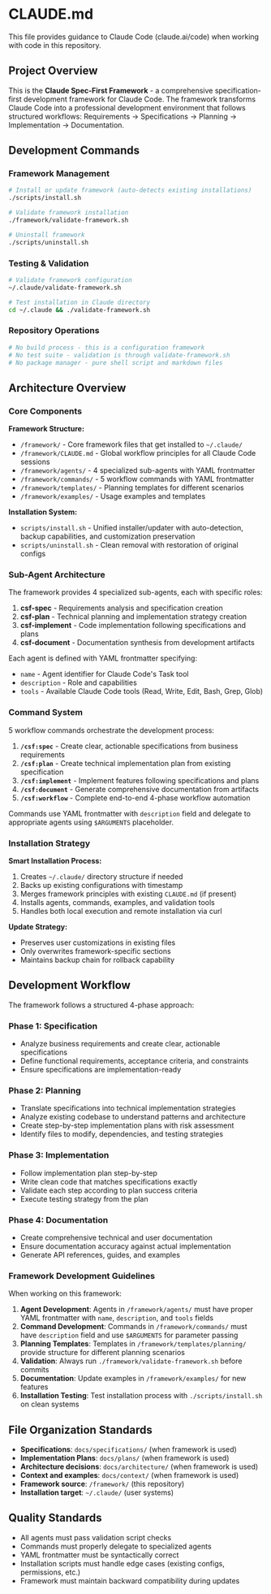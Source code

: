 # CLAUDE.md

This file provides guidance to Claude Code (claude.ai/code) when working with code in this repository.

## Project Overview

This is the **Claude Spec-First Framework** - a comprehensive specification-first development framework for Claude Code. The framework transforms Claude Code into a professional development environment that follows structured workflows: Requirements → Specifications → Planning → Implementation → Documentation.

## Development Commands

### Framework Management
```bash
# Install or update framework (auto-detects existing installations)
./scripts/install.sh

# Validate framework installation
./framework/validate-framework.sh

# Uninstall framework
./scripts/uninstall.sh
```

### Testing & Validation
```bash
# Validate framework configuration
~/.claude/validate-framework.sh

# Test installation in Claude directory
cd ~/.claude && ./validate-framework.sh
```

### Repository Operations
```bash
# No build process - this is a configuration framework
# No test suite - validation is through validate-framework.sh
# No package manager - pure shell script and markdown files
```

## Architecture Overview

### Core Components

**Framework Structure:**
- `/framework/` - Core framework files that get installed to `~/.claude/`
- `/framework/CLAUDE.md` - Global workflow principles for all Claude Code sessions
- `/framework/agents/` - 4 specialized sub-agents with YAML frontmatter  
- `/framework/commands/` - 5 workflow commands with YAML frontmatter
- `/framework/templates/` - Planning templates for different scenarios
- `/framework/examples/` - Usage examples and templates

**Installation System:**
- `scripts/install.sh` - Unified installer/updater with auto-detection, backup capabilities, and customization preservation
- `scripts/uninstall.sh` - Clean removal with restoration of original configs

### Sub-Agent Architecture

The framework provides 4 specialized sub-agents, each with specific roles:

1. **csf-spec** - Requirements analysis and specification creation
2. **csf-plan** - Technical planning and implementation strategy creation  
3. **csf-implement** - Code implementation following specifications and plans
4. **csf-document** - Documentation synthesis from development artifacts

Each agent is defined with YAML frontmatter specifying:
- `name` - Agent identifier for Claude Code's Task tool
- `description` - Role and capabilities
- `tools` - Available Claude Code tools (Read, Write, Edit, Bash, Grep, Glob)

### Command System

5 workflow commands orchestrate the development process:

1. **`/csf:spec`** - Create clear, actionable specifications from business requirements
2. **`/csf:plan`** - Create technical implementation plan from existing specification  
3. **`/csf:implement`** - Implement features following specifications and plans
4. **`/csf:document`** - Generate comprehensive documentation from artifacts
5. **`/csf:workflow`** - Complete end-to-end 4-phase workflow automation

Commands use YAML frontmatter with `description` field and delegate to appropriate agents using `$ARGUMENTS` placeholder.

### Installation Strategy

**Smart Installation Process:**
1. Creates `~/.claude/` directory structure if needed
2. Backs up existing configurations with timestamp
3. Merges framework principles with existing `CLAUDE.md` (if present)
4. Installs agents, commands, examples, and validation tools
5. Handles both local execution and remote installation via curl

**Update Strategy:**
- Preserves user customizations in existing files
- Only overwrites framework-specific sections
- Maintains backup chain for rollback capability

## Development Workflow

The framework follows a structured 4-phase approach:

### Phase 1: Specification
- Analyze business requirements and create clear, actionable specifications
- Define functional requirements, acceptance criteria, and constraints
- Ensure specifications are implementation-ready

### Phase 2: Planning  
- Translate specifications into technical implementation strategies
- Analyze existing codebase to understand patterns and architecture
- Create step-by-step implementation plans with risk assessment
- Identify files to modify, dependencies, and testing strategies

### Phase 3: Implementation
- Follow implementation plan step-by-step
- Write clean code that matches specifications exactly
- Validate each step according to plan success criteria
- Execute testing strategy from the plan

### Phase 4: Documentation
- Create comprehensive technical and user documentation
- Ensure documentation accuracy against actual implementation
- Generate API references, guides, and examples

### Framework Development Guidelines

When working on this framework:

1. **Agent Development**: Agents in `/framework/agents/` must have proper YAML frontmatter with `name`, `description`, and `tools` fields
2. **Command Development**: Commands in `/framework/commands/` must have `description` field and use `$ARGUMENTS` for parameter passing
3. **Planning Templates**: Templates in `/framework/templates/planning/` provide structure for different planning scenarios
4. **Validation**: Always run `./framework/validate-framework.sh` before commits
5. **Documentation**: Update examples in `/framework/examples/` for new features
6. **Installation Testing**: Test installation process with `./scripts/install.sh` on clean systems

## File Organization Standards

- **Specifications**: `docs/specifications/` (when framework is used)
- **Implementation Plans**: `docs/plans/` (when framework is used)
- **Architecture decisions**: `docs/architecture/` (when framework is used)
- **Context and examples**: `docs/context/` (when framework is used)
- **Framework source**: `/framework/` (this repository)
- **Installation target**: `~/.claude/` (user systems)

## Quality Standards

- All agents must pass validation script checks
- Commands must properly delegate to specialized agents
- YAML frontmatter must be syntactically correct
- Installation scripts must handle edge cases (existing configs, permissions, etc.)
- Framework must maintain backward compatibility during updates